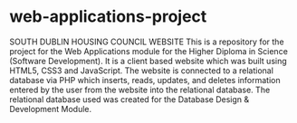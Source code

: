 # web-applications-project
SOUTH DUBLIN HOUSING COUNCIL WEBSITE This is a repository for the project for the Web Applications module for the Higher Diploma in Science (Software Development). It is a client based website which was built using HTML5, CSS3 and JavaScript. The website is connected to a relational database via PHP  which inserts, reads, updates, and deletes information entered by the user from the website into the relational database. The relational database used was created for the Database Design &amp; Development Module.
